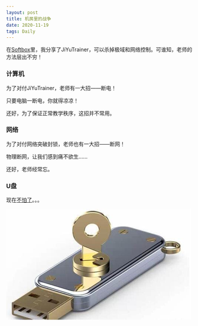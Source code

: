 ```yaml
---
layout: post
title: 机房里的战争
date: 2020-11-19
tags: Daily
---
```

在[Softbox](/softbox.md)里，我分享了JiYuTrainer，可以杀掉极域和网络控制。可谁知，老师的方法层出不穷！

### 计算机
为了对付JiYuTrainer，老师有一大招——断电！

只要电脑一断电，你就得凉凉！

还好，为了保证正常教学秩序，这招并不常用。

### 网络
为了对付网络突破封锁，老师也有一大招——断网！

物理断网，让我们感到痛不欲生……

还好，老师经常忘。

### U盘
现在[不怕了](/softbox.md)。。。

![U盘被破解，爽歪歪](/images/posts/pass/war.jpg)